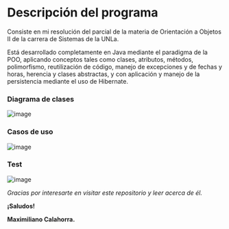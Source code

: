 # Descripción del programa

Consiste en mi resolución del parcial de la materia de Orientación a Objetos II de la carrera de Sistemas de la UNLa.

Está desarrollado completamente en Java mediante el paradigma de la POO, aplicando conceptos tales como clases, atributos, métodos, polimorfismo, reutilización de código, manejo de excepciones y de fechas y horas, herencia y clases abstractas, y con aplicación y manejo de la persistencia mediante el uso de Hibernate.

### Diagrama de clases
![image](https://github.com/MaximilianoCalahorra/final-sistema-stock/assets/152804837/9f5f6857-0074-4cdd-b0b8-f4fac61b0527)


### Casos de uso
![image](https://github.com/MaximilianoCalahorra/final-sistema-stock/assets/152804837/16cce8a1-740a-4add-a9b4-7956d40450d7)

### Test
![image](https://github.com/MaximilianoCalahorra/final-sistema-stock/assets/152804837/074a0232-462f-4e37-8f70-be193589b8b5)


*Gracias por interesarte en visitar este repositorio y leer acerca de él.*

**¡Saludos!**

**Maximiliano Calahorra.**
